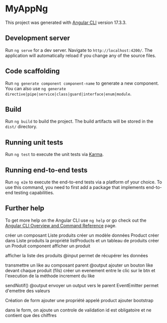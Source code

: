 # MyAppNg

This project was generated with [Angular CLI](https://github.com/angular/angular-cli) version 17.3.3.

## Development server

Run `ng serve` for a dev server. Navigate to `http://localhost:4200/`. The application will automatically reload if you change any of the source files.

## Code scaffolding

Run `ng generate component component-name` to generate a new component. You can also use `ng generate directive|pipe|service|class|guard|interface|enum|module`.

## Build

Run `ng build` to build the project. The build artifacts will be stored in the `dist/` directory.

## Running unit tests

Run `ng test` to execute the unit tests via [Karma](https://karma-runner.github.io).

## Running end-to-end tests

Run `ng e2e` to execute the end-to-end tests via a platform of your choice. To use this command, you need to first add a package that implements end-to-end testing capabilities.

## Further help

To get more help on the Angular CLI use `ng help` or go check out the [Angular CLI Overview and Command Reference](https://angular.io/cli) page.

créer un composant Liste produits
créer un modèle données Product
créer dans Liste produits la propriété listProducts et un tableau de produits
créer un Produit component
afficher un produit

afficher la liste des produits
@input permet de récupérer les données

transmettre un like au composant parent
@output
ajouter un bouton like devant chaque produit (fils)
créer un evenement entre le clic sur le btn et l'execution de la méthode increment du like

sendNotif()
@output envoyer un output vers le parent
EventEmitter permet d'emettre des valeurs

Création de form
ajouter une propriété appelé product
ajouter bootstrap

dans le form, on ajoute un controle de validation
id est obligatoire et ne contient que des chiffres